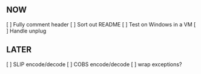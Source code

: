 
## NOW
[ ] Fully comment header
[ ] Sort out README
[ ] Test on Windows in a VM
[ ] Handle unplug

## LATER
[ ] SLIP encode/decode
[ ] COBS encode/decode
[ ] wrap exceptions?
